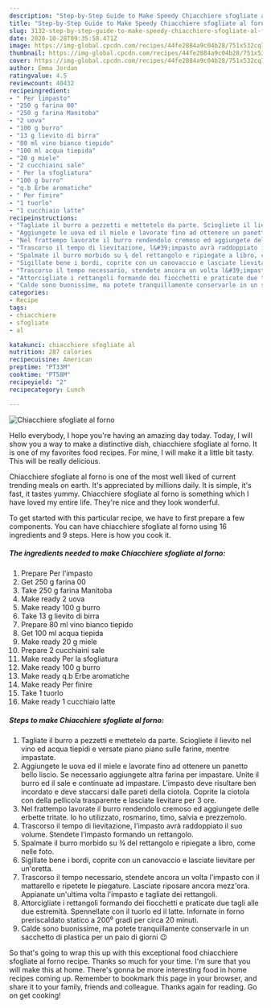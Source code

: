 ```yaml
---
description: "Step-by-Step Guide to Make Speedy Chiacchiere sfogliate al forno"
title: "Step-by-Step Guide to Make Speedy Chiacchiere sfogliate al forno"
slug: 3132-step-by-step-guide-to-make-speedy-chiacchiere-sfogliate-al-forno
date: 2020-10-28T09:35:58.471Z
image: https://img-global.cpcdn.com/recipes/44fe2884a9c04b28/751x532cq70/chiacchiere-sfogliate-al-forno-recipe-main-photo.jpg
thumbnail: https://img-global.cpcdn.com/recipes/44fe2884a9c04b28/751x532cq70/chiacchiere-sfogliate-al-forno-recipe-main-photo.jpg
cover: https://img-global.cpcdn.com/recipes/44fe2884a9c04b28/751x532cq70/chiacchiere-sfogliate-al-forno-recipe-main-photo.jpg
author: Emma Jordan
ratingvalue: 4.5
reviewcount: 40432
recipeingredient:
- " Per limpasto"
- "250 g farina 00"
- "250 g farina Manitoba"
- "2 uova"
- "100 g burro"
- "13 g lievito di birra"
- "80 ml vino bianco tiepido"
- "100 ml acqua tiepida"
- "20 g miele"
- "2 cucchiaini sale"
- " Per la sfogliatura"
- "100 g burro"
- "q.b Erbe aromatiche"
- " Per finire"
- "1 tuorlo"
- "1 cucchiaio latte"
recipeinstructions:
- "Tagliate il burro a pezzetti e mettetelo da parte. Sciogliete il lievito nel vino ed acqua tiepidi e versate piano piano sulle farine, mentre impastate."
- "Aggiungete le uova ed il miele e lavorate fino ad ottenere un panetto bello liscio. Se necessario aggiungete altra farina per impastare. Unite il burro ed il sale e continuate ad impastare. L&#39;impasto deve risultare ben incordato e deve staccarsi dalle pareti della ciotola. Coprite la ciotola con della pellicola trasparente e lasciate lievitare per 3 ore."
- "Nel frattempo lavorate il burro rendendolo cremoso ed aggiungete delle erbette tritate. Io ho utilizzato, rosmarino, timo, salvia e prezzemolo."
- "Trascorso il tempo di lievitazione, l&#39;impasto avrà raddoppiato il suo volume. Stendete l&#39;impasto formando un rettangolo."
- "Spalmate il burro morbido su ¾ del rettangolo e ripiegate a libro, come nelle foto."
- "Sigillate bene i bordi, coprite con un canovaccio e lasciate lievitare per un&#39;oretta."
- "Trascorso il tempo necessario, stendete ancora un volta l&#39;impasto con il mattarello e ripetete le piegature. Lasciate riposare ancora mezz&#39;ora. Appianate un&#39;ultima volta l&#39;impasto e tagliate dei rettangoli."
- "Attorcigliate i rettangoli formando dei fiocchetti e praticate due tagli alle due estremità. Spennellate con il tuorlo ed il latte. Infornate in forno preriscaldato statico a 200⁰ gradi per circa 20 minuti."
- "Calde sono buonissime, ma potete tranquillamente conservarle in un sacchetto di plastica per un paio di giorni 😉"
categories:
- Recipe
tags:
- chiacchiere
- sfogliate
- al

katakunci: chiacchiere sfogliate al 
nutrition: 287 calories
recipecuisine: American
preptime: "PT33M"
cooktime: "PT58M"
recipeyield: "2"
recipecategory: Lunch

---
```



![Chiacchiere sfogliate al forno](https://img-global.cpcdn.com/recipes/44fe2884a9c04b28/751x532cq70/chiacchiere-sfogliate-al-forno-recipe-main-photo.jpg)

Hello everybody, I hope you're having an amazing day today. Today, I will show you a way to make a distinctive dish, chiacchiere sfogliate al forno. It is one of my favorites food recipes. For mine, I will make it a little bit tasty. This will be really delicious.

Chiacchiere sfogliate al forno is one of the most well liked of current trending meals on earth. It's appreciated by millions daily. It is simple, it's fast, it tastes yummy. Chiacchiere sfogliate al forno is something which I have loved my entire life. They're nice and they look wonderful.




To get started with this particular recipe, we have to first prepare a few components. You can have chiacchiere sfogliate al forno using 16 ingredients and 9 steps. Here is how you cook it.

<!--inarticleads1-->

##### The ingredients needed to make Chiacchiere sfogliate al forno:

1. Prepare  Per l&#39;impasto
1. Get 250 g farina 00
1. Take 250 g farina Manitoba
1. Make ready 2 uova
1. Make ready 100 g burro
1. Take 13 g lievito di birra
1. Prepare 80 ml vino bianco tiepido
1. Get 100 ml acqua tiepida
1. Make ready 20 g miele
1. Prepare 2 cucchiaini sale
1. Make ready  Per la sfogliatura
1. Make ready 100 g burro
1. Make ready q.b Erbe aromatiche
1. Make ready  Per finire
1. Take 1 tuorlo
1. Make ready 1 cucchiaio latte




<!--inarticleads2-->

##### Steps to make Chiacchiere sfogliate al forno:

1. Tagliate il burro a pezzetti e mettetelo da parte. Sciogliete il lievito nel vino ed acqua tiepidi e versate piano piano sulle farine, mentre impastate.
1. Aggiungete le uova ed il miele e lavorate fino ad ottenere un panetto bello liscio. Se necessario aggiungete altra farina per impastare. Unite il burro ed il sale e continuate ad impastare. L&#39;impasto deve risultare ben incordato e deve staccarsi dalle pareti della ciotola. Coprite la ciotola con della pellicola trasparente e lasciate lievitare per 3 ore.
1. Nel frattempo lavorate il burro rendendolo cremoso ed aggiungete delle erbette tritate. Io ho utilizzato, rosmarino, timo, salvia e prezzemolo.
1. Trascorso il tempo di lievitazione, l&#39;impasto avrà raddoppiato il suo volume. Stendete l&#39;impasto formando un rettangolo.
1. Spalmate il burro morbido su ¾ del rettangolo e ripiegate a libro, come nelle foto.
1. Sigillate bene i bordi, coprite con un canovaccio e lasciate lievitare per un&#39;oretta.
1. Trascorso il tempo necessario, stendete ancora un volta l&#39;impasto con il mattarello e ripetete le piegature. Lasciate riposare ancora mezz&#39;ora. Appianate un&#39;ultima volta l&#39;impasto e tagliate dei rettangoli.
1. Attorcigliate i rettangoli formando dei fiocchetti e praticate due tagli alle due estremità. Spennellate con il tuorlo ed il latte. Infornate in forno preriscaldato statico a 200⁰ gradi per circa 20 minuti.
1. Calde sono buonissime, ma potete tranquillamente conservarle in un sacchetto di plastica per un paio di giorni 😉




So that's going to wrap this up with this exceptional food chiacchiere sfogliate al forno recipe. Thanks so much for your time. I'm sure that you will make this at home. There's gonna be more interesting food in home recipes coming up. Remember to bookmark this page in your browser, and share it to your family, friends and colleague. Thanks again for reading. Go on get cooking!
